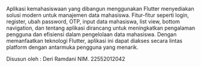 Aplikasi kemahasiswaan yang dibangun menggunakan Flutter menyediakan solusi modern untuk manajemen data mahasiswa. Fitur-fitur seperti login, register, ubah password, OTP, input data mahasiswa, list view, bottom navigation, dan tentang aplikasi dirancang untuk meningkatkan pengalaman pengguna dan efisiensi dalam pengelolaan data mahasiswa. Dengan memanfaatkan teknologi Flutter, aplikasi ini dapat diakses secara lintas platform dengan antarmuka pengguna yang menarik.

Disusun oleh :
Deri Ramdani 
NIM. 22552012042
